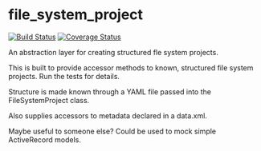 file_system_project
===================

[![Build Status](https://travis-ci.org/scribenet/file_system_project.svg?branch=master)](https://travis-ci.org/scribenet/file_system_project) [![Coverage Status](https://coveralls.io/repos/scribenet/file_system_project/badge.png?branch=master)](https://coveralls.io/r/scribenet/file_system_project?branch=master)

An abstraction layer for creating structured fle system projects.

This is built to provide accessor methods to known, structured file system projects. Run the tests for details.

Structure is made known through a YAML file passed into the FileSystemProject class.

Also supplies accessors to metadata declared in a data.xml.

Maybe useful to someone else? Could be used to mock simple ActiveRecord models.
